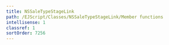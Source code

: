 ```yaml
---
title: NSSaleTypeStageLink
path: /EJScript/Classes/NSSaleTypeStageLink/Member functions
intellisense: 1
classref: 1
sortOrder: 7256
---
```





